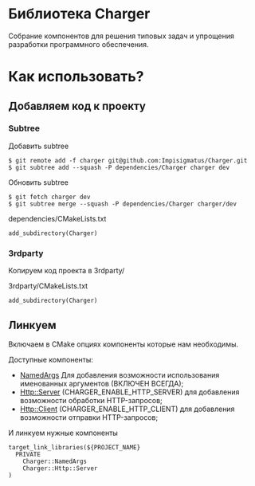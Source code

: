# Библиотека Charger
Собрание компонентов для решения типовых задач и упрощения разработки программного обеспечения.

# Как использовать?
## Добавляем код к проекту
### Subtree
Добавить subtree
```
$ git remote add -f charger git@github.com:Impisigmatus/Charger.git
$ git subtree add --squash -P dependencies/Charger charger dev
```
Обновить subtree
```
$ git fetch charger dev
$ git subtree merge --squash -P dependencies/Charger charger/dev
```
dependencies/CMakeLists.txt
```
add_subdirectory(Charger)
```

### 3rdparty
Копируем код проекта в 3rdparty/

3rdparty/CMakeLists.txt
```
add_subdirectory(Charger)
```

## Линкуем
Включаем в CMake опциях компоненты которые нам необходимы.

Доступные компоненты:
* [NamedArgs](src/NamedArgsComponent/README.md) Для добавления возможности использования именованных аргументов (ВКЛЮЧЕН ВСЕГДА);
* [Http::Server](src/HttpComponent/Server/README.md)  (CHARGER_ENABLE_HTTP_SERVER) для добавления возможности обработки HTTP-запросов;
* [Http::Client](src/HttpComponent/Client/README.md)  (CHARGER_ENABLE_HTTP_CLIENT) для добавления возможности отправки HTTP-запросов;

И линкуем нужные компоненты
```
target_link_libraries(${PROJECT_NAME}
  PRIVATE
    Charger::NamedArgs
    Charger::Http::Server
)
```

<!--
TODO:
* ProgramOptions для добавления возможности конфигурирования приложения;
* Terminator для добавления возможности корректного прерывания исполнения методов; 
-->
